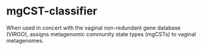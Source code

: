 # mgCST-classifier
When used in concert with the vaginal non-redundant gene database (VIRGO), assigns metagenomic community state types (mgCSTs) to vaginal metagenomes. 
